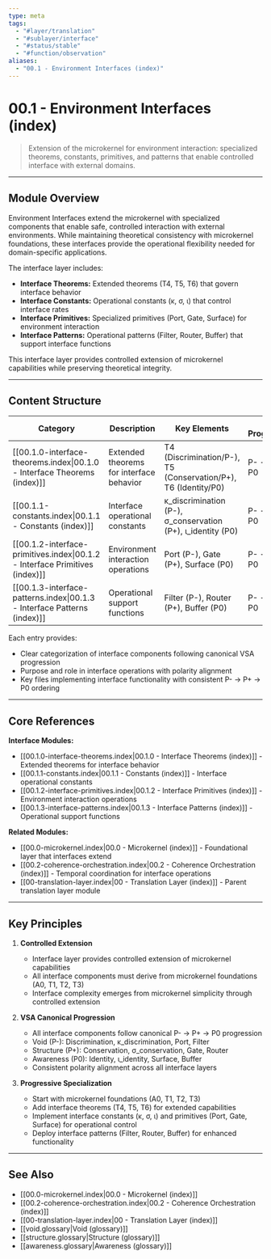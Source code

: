 ```yaml
---
type: meta
tags:
  - "#layer/translation"
  - "#sublayer/interface"
  - "#status/stable"
  - "#function/observation"
aliases:
  - "00.1 - Environment Interfaces (index)"
---
```


# 00.1 - Environment Interfaces (index)

> Extension of the microkernel for environment interaction: specialized theorems, constants, primitives, and patterns that enable controlled interface with external domains.

---

## Module Overview

Environment Interfaces extend the microkernel with specialized components that enable safe, controlled interaction with external environments. While maintaining theoretical consistency with microkernel foundations, these interfaces provide the operational flexibility needed for domain-specific applications.

The interface layer includes:
- **Interface Theorems:** Extended theorems (T4, T5, T6) that govern interface behavior
- **Interface Constants:** Operational constants (κ, σ, ι) that control interface rates
- **Interface Primitives:** Specialized primitives (Port, Gate, Surface) for environment interaction
- **Interface Patterns:** Operational patterns (Filter, Router, Buffer) that support interface functions

This interface layer provides controlled extension of microkernel capabilities while preserving theoretical integrity.

---

## Content Structure

| Category | Description | Key Elements | VSA Progression |
|----------|-------------|--------------|-----------------|
| [[00.1.0-interface-theorems.index\|00.1.0 - Interface Theorems (index)]] | Extended theorems for interface behavior | T4 (Discrimination/P-), T5 (Conservation/P+), T6 (Identity/P0) | P- → P+ → P0 |
| [[00.1.1-constants.index\|00.1.1 - Constants (index)]] | Interface operational constants | κ_discrimination (P-), σ_conservation (P+), ι_identity (P0) | P- → P+ → P0 |
| [[00.1.2-interface-primitives.index\|00.1.2 - Interface Primitives (index)]] | Environment interaction operations | Port (P-), Gate (P+), Surface (P0) | P- → P+ → P0 |
| [[00.1.3-interface-patterns.index\|00.1.3 - Interface Patterns (index)]] | Operational support functions | Filter (P-), Router (P+), Buffer (P0) | P- → P+ → P0 |

Each entry provides:
- Clear categorization of interface components following canonical VSA progression
- Purpose and role in interface operations with polarity alignment
- Key files implementing interface functionality with consistent P- → P+ → P0 ordering

---

## Core References

**Interface Modules:**
- [[00.1.0-interface-theorems.index|00.1.0 - Interface Theorems (index)]] - Extended theorems for interface behavior
- [[00.1.1-constants.index|00.1.1 - Constants (index)]] - Interface operational constants
- [[00.1.2-interface-primitives.index|00.1.2 - Interface Primitives (index)]] - Environment interaction operations
- [[00.1.3-interface-patterns.index|00.1.3 - Interface Patterns (index)]] - Operational support functions

**Related Modules:**
- [[00.0-microkernel.index|00.0 - Microkernel (index)]] - Foundational layer that interfaces extend
- [[00.2-coherence-orchestration.index|00.2 - Coherence Orchestration (index)]] - Temporal coordination for interface operations
- [[00-translation-layer.index|00 - Translation Layer (index)]] - Parent translation layer module

---

## Key Principles

1. **Controlled Extension**
   - Interface layer provides controlled extension of microkernel capabilities
   - All interface components must derive from microkernel foundations (A0, T1, T2, T3)
   - Interface complexity emerges from microkernel simplicity through controlled extension

2. **VSA Canonical Progression**
   - All interface components follow canonical P- → P+ → P0 progression
   - Void (P-): Discrimination, κ_discrimination, Port, Filter
   - Structure (P+): Conservation, σ_conservation, Gate, Router
   - Awareness (P0): Identity, ι_identity, Surface, Buffer
   - Consistent polarity alignment across all interface layers

3. **Progressive Specialization**
   - Start with microkernel foundations (A0, T1, T2, T3)
   - Add interface theorems (T4, T5, T6) for extended capabilities
   - Implement interface constants (κ, σ, ι) and primitives (Port, Gate, Surface) for operational control
   - Deploy interface patterns (Filter, Router, Buffer) for enhanced functionality

---

## See Also

- [[00.0-microkernel.index|00.0 - Microkernel (index)]]
- [[00.2-coherence-orchestration.index|00.2 - Coherence Orchestration (index)]]
- [[00-translation-layer.index|00 - Translation Layer (index)]]
- [[void.glossary|Void (glossary)]]
- [[structure.glossary|Structure (glossary)]]
- [[awareness.glossary|Awareness (glossary)]]
